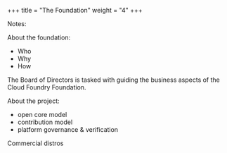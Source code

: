 +++
title = "The Foundation"
weight = "4"
+++


Notes:


About the foundation:
- Who
- Why
- How

The Board of Directors is tasked with guiding the business aspects of the Cloud Foundry Foundation.  

About the project:
- open core model
- contribution model
- platform governance & verification

Commercial distros


